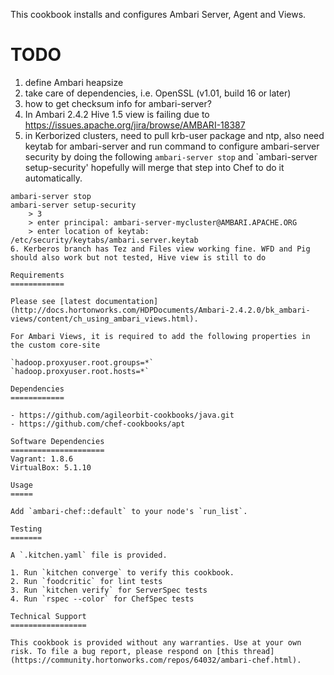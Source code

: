 This cookbook installs and configures Ambari Server, Agent and Views.

TODO
====

1. define Ambari heapsize
2. take care of dependencies, i.e. OpenSSL (v1.01, build 16 or later)
3. how to get checksum info for ambari-server?
4. In Ambari 2.4.2 Hive 1.5 view is failing due to https://issues.apache.org/jira/browse/AMBARI-18387
5. in Kerborized clusters, need to pull krb-user package and ntp, also need keytab for ambari-server and run command to configure ambari-server security by doing the following `ambari-server stop` and `ambari-server setup-security' hopefully will merge that step into Chef to do it automatically. 
```
ambari-server stop
ambari-server setup-security
 	> 3
 	> enter principal: ambari-server-mycluster@AMBARI.APACHE.ORG
 	> enter location of keytab: /etc/security/keytabs/ambari.server.keytab
6. Kerberos branch has Tez and Files view working fine. WFD and Pig should also work but not tested, Hive view is still to do

Requirements
============

Please see [latest documentation](http://docs.hortonworks.com/HDPDocuments/Ambari-2.4.2.0/bk_ambari-views/content/ch_using_ambari_views.html).

For Ambari Views, it is required to add the following properties in the custom core-site

`hadoop.proxyuser.root.groups=*`
`hadoop.proxyuser.root.hosts=*`

Dependencies
============

- https://github.com/agileorbit-cookbooks/java.git
- https://github.com/chef-cookbooks/apt

Software Dependencies
=====================
Vagrant: 1.8.6
VirtualBox: 5.1.10

Usage
=====

Add `ambari-chef::default` to your node's `run_list`.

Testing
=======

A `.kitchen.yaml` file is provided. 

1. Run `kitchen converge` to verify this cookbook.
2. Run `foodcritic` for lint tests
3. Run `kitchen verify` for ServerSpec tests
4. Run `rspec --color` for ChefSpec tests

Technical Support
=================

This cookbook is provided without any warranties. Use at your own risk. To file a bug report, please respond on [this thread](https://community.hortonworks.com/repos/64032/ambari-chef.html).
